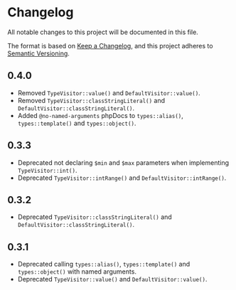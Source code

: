 # Changelog

All notable changes to this project will be documented in this file.

The format is based on [Keep a Changelog](https://keepachangelog.com/en/1.1.0/),
and this project adheres to [Semantic Versioning](https://semver.org/spec/v2.0.0.html).

## 0.4.0

- Removed `TypeVisitor::value()` and `DefaultVisitor::value()`.
- Removed `TypeVisitor::classStringLiteral()` and `DefaultVisitor::classStringLiteral()`.
- Added `@no-named-arguments` phpDocs to `types::alias()`, `types::template()` and `types::object()`.

## 0.3.3

- Deprecated not declaring `$min` and `$max` parameters when implementing `TypeVisitor::int()`.
- Deprecated `TypeVisitor::intRange()` and `DefaultVisitor::intRange()`.

## 0.3.2

- Deprecated `TypeVisitor::classStringLiteral()` and `DefaultVisitor::classStringLiteral()`.

## 0.3.1

- Deprecated calling `types::alias()`, `types::template()` and `types::object()` with named arguments.
- Deprecated `TypeVisitor::value()` and `DefaultVisitor::value()`.
